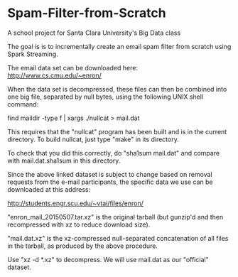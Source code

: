 # Spam-Filter-from-Scratch
A school project for Santa Clara University's Big Data class

The goal is is to incrementally create an email spam filter from scratch using Spark Streaming.

The email data set can be downloaded here:
http://www.cs.cmu.edu/~enron/

When the data set is decompressed, these files can then be combined into one
big file, separated by null bytes, using the following UNIX shell command:

find maildir -type f | xargs ./nullcat > mail.dat

This requires that the "nullcat" program has been built and is in the
current directory.  To build nullcat, just type "make" in its directory.

To check that you did this correctly, do "sha1sum mail.dat" and compare
with mail.dat.sha1sum in this directory.

Since the above linked dataset is subject to change based on removal
requests from the e-mail participants, the specific data we use can be
downloaded at this address:

http://students.engr.scu.edu/~vtai/files/enron/

"enron_mail_20150507.tar.xz" is the original tarball (but gunzip'd and
then recompressed with xz to reduce download size).

"mail.dat.xz" is the xz-compressed null-separated concatenation of all
files in the tarball, as produced by the above procedure.

Use "xz -d *.xz" to decompress.  We will use mail.dat as our
"official" dataset.
